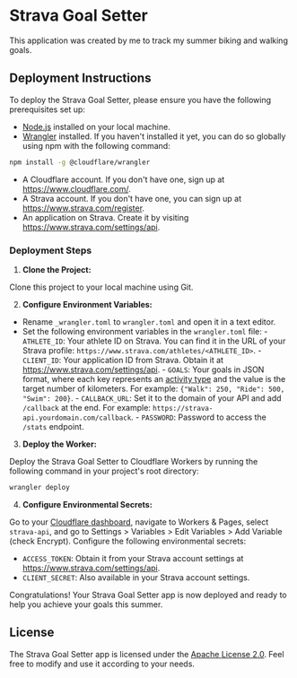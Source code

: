 # Strava Goal Setter

This application was created by me to track my summer biking and walking goals.

## Deployment Instructions

To deploy the Strava Goal Setter, please ensure you have the following prerequisites set up:

- [Node.js](https://nodejs.org/) installed on your local machine.
- [Wrangler](https://developers.cloudflare.com/workers/wrangler/install-and-update/) installed. If you haven't installed it yet, you can do so globally using npm with the following command:
```bash
npm install -g @cloudflare/wrangler
```
- A Cloudflare account. If you don't have one, sign up at https://www.cloudflare.com/.
- A Strava account. If you don't have one, you can sign up at https://www.strava.com/register.
- An application on Strava. Create it by visiting https://www.strava.com/settings/api.

### Deployment Steps

1. **Clone the Project:**

Clone this project to your local machine using Git.

2. **Configure Environment Variables:**

- Rename `_wrangler.toml` to `wrangler.toml` and open it in a text editor.
- Set the following environment variables in the `wrangler.toml` file:
		- `ATHLETE_ID`: Your athlete ID on Strava. You can find it in the URL of your Strava profile: `https://www.strava.com/athletes/<ATHLETE_ID>`.
		- `CLIENT_ID`: Your application ID from Strava. Obtain it at https://www.strava.com/settings/api.
		- `GOALS`: Your goals in JSON format, where each key represents an [activity type](https://developers.strava.com/docs/reference/#api-models-ActivityType) and the value is the target number of kilometers. For example: `{"Walk": 250, "Ride": 500, "Swim": 200}`.
		- `CALLBACK_URL`: Set it to the domain of your API and add `/callback` at the end. For example: `https://strava-api.yourdomain.com/callback`.
		- `PASSWORD`: Password to access the `/stats` endpoint.

3. **Deploy the Worker:**

Deploy the Strava Goal Setter to Cloudflare Workers by running the following command in your project's root directory:
```bash
wrangler deploy
```
4. **Configure Environmental Secrets:**

Go to your [Cloudflare dashboard](https://dash.cloudflare.com/), navigate to Workers & Pages, select `strava-api`, and go to Settings > Variables > Edit Variables > Add Variable (check Encrypt). Configure the following environmental secrets:
- `ACCESS_TOKEN`: Obtain it from your Strava account settings at https://www.strava.com/settings/api.
- `CLIENT_SECRET`: Also available in your Strava account settings.

Congratulations! Your Strava Goal Setter app is now deployed and ready to help you achieve your goals this summer.

## License

The Strava Goal Setter app is licensed under the [Apache License 2.0](https://www.apache.org/licenses/LICENSE-2.0). Feel free to modify and use it according to your needs.
